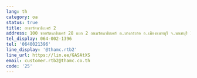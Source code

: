 ```yaml
---
lang: th
category: oa
status: true
title: สาขารัตนาธิเบศร์ 2
address: 100 ซอยรัตนาธิเบศร์ 28 แยก 2 ถนนรัตนาธิเบศร์ ต.บางกระสอ อ.เมืองนนทบุรี จ.นนทบุรี 11000
tel_display: 064-002-1396
tel: '0640021396'
line_display: '@thamc.rtb2'
line_url: https://lin.ee/GASAtXS
email: customer.rtb2@thamc.co.th
code: '25'
---
```

